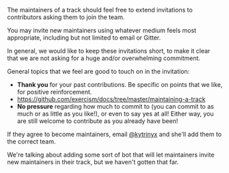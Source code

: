 The maintainers of a track should feel free to extend invitations to contributors asking them to join the team.

You may invite new maintainers using whatever medium feels most appropriate, including but not limited to email or Gitter.

In general, we would like to keep these invitations short, to make it clear that we are not asking for a huge and/or overwhelming commitment.

General topics that we feel are good to touch on in the invitation:

* **Thank you** for your past contributions. Be specific on points that we like, for positive reinforcement.
* https://github.com/exercism/docs/tree/master/maintaining-a-track
* **No pressure** regarding how much to commit to (you can commit to as much or as little as you like!), or even to say yes at all! Either way, you are still welcome to contribute as you already have been!

If they agree to become maintainers, email [@kytrinyx](https://github.com/kytrinyx) and she'll add them to the correct team.

We're talking about adding some sort of bot that will let maintainers invite new maintainers in their track, but we haven't gotten that far.
